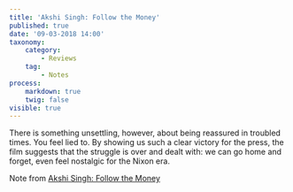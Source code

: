 ```yaml
---
title: 'Akshi Singh: Follow the Money'
published: true
date: '09-03-2018 14:00'
taxonomy:
    category:
        - Reviews
    tag:
        - Notes
process:
    markdown: true
    twig: false
visible: true
---
```


<p class="highlight">There is something unsettling, however, about being reassured in troubled times. You feel lied to. By showing us such a clear victory for the press, the film suggests that the struggle is over and dealt with: we can go home and forget, even feel nostalgic for the Nixon era.</p>
<p>Note from <a href="http://ift.tt/2t9m1UQ" class="styling u-bookmark-of">Akshi Singh: Follow the Money</a></p>
</div>

